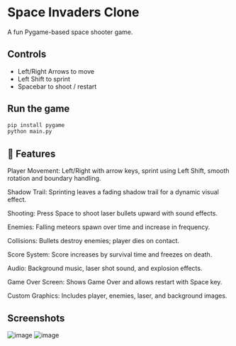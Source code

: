 # Space Invaders Clone

A fun Pygame-based space shooter game.

## Controls
- Left/Right Arrows to move
- Left Shift to sprint
- Spacebar to shoot / restart

## Run the game
```bash
pip install pygame
python main.py
```

## 🚀 Features
Player Movement: Left/Right with arrow keys, sprint using Left Shift, smooth rotation and boundary handling.

Shadow Trail: Sprinting leaves a fading shadow trail for a dynamic visual effect.

Shooting: Press Space to shoot laser bullets upward with sound effects.

Enemies: Falling meteors spawn over time and increase in frequency.

Collisions: Bullets destroy enemies; player dies on contact.

Score System: Score increases by survival time and freezes on death.

Audio: Background music, laser shot sound, and explosion effects.

Game Over Screen: Shows Game Over and allows restart with Space key.

Custom Graphics: Includes player, enemies, laser, and background images.



## Screenshots
![image](https://github.com/user-attachments/assets/0ac0de80-ca1b-44c5-84fd-c1ed4a4db885)
![image](https://github.com/user-attachments/assets/dbc70d4c-6718-4014-bad3-6d0fa697ce1c)
